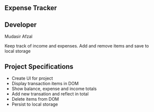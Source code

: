 ## Expense Tracker

## Developer 
Mudasir Afzal

Keep track of income and expenses. Add and remove items and save to local storage

## Project Specifications

- Create UI for project
- Display transaction items in DOM
- Show balance, expense and income totals
- Add new transation and reflect in total
- Delete items from DOM
- Persist to local storage

